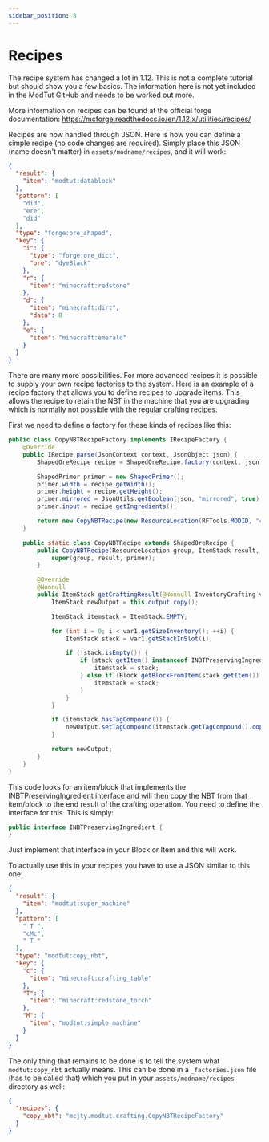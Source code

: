 ```yaml
---
sidebar_position: 8
---
```


# Recipes

The recipe system has changed a lot in 1.12.
This is not a complete tutorial but should show you a few basics.
The information here is not yet included in the ModTut GitHub and needs to be worked out more.

More information on recipes can be found at the official forge documentation: https://mcforge.readthedocs.io/en/1.12.x/utilities/recipes/

Recipes are now handled through JSON. Here is how you can define a simple recipe (no code changes are required).
Simply place this JSON (name doesn't matter) in `assets/modname/recipes`, and it will work:

```json
{
  "result": {
    "item": "modtut:datablock"
  },
  "pattern": [
    "did",
    "ere",
    "did"
  ],
  "type": "forge:ore_shaped",
  "key": {
    "i": {
      "type": "forge:ore_dict",
      "ore": "dyeBlack"
    },
    "r": {
      "item": "minecraft:redstone"
    },
    "d": {
      "item": "minecraft:dirt",
      "data": 0
    },
    "e": {
      "item": "minecraft:emerald"
    }
  }
}
```

There are many more possibilities.
For more advanced recipes it is possible to supply your own recipe factories to the system.
Here is an example of a recipe factory that allows you to define recipes to upgrade items.
This allows the recipe to retain the NBT in the machine that you are upgrading which is normally not possible with the regular crafting recipes.

First we need to define a factory for these kinds of recipes like this:

```java
public class CopyNBTRecipeFactory implements IRecipeFactory {
    @Override
    public IRecipe parse(JsonContext context, JsonObject json) {
        ShapedOreRecipe recipe = ShapedOreRecipe.factory(context, json);

        ShapedPrimer primer = new ShapedPrimer();
        primer.width = recipe.getWidth();
        primer.height = recipe.getHeight();
        primer.mirrored = JsonUtils.getBoolean(json, "mirrored", true);
        primer.input = recipe.getIngredients();

        return new CopyNBTRecipe(new ResourceLocation(RFTools.MODID, "copy_nbt_crafting"), recipe.getRecipeOutput(), primer);
    }

    public static class CopyNBTRecipe extends ShapedOreRecipe {
        public CopyNBTRecipe(ResourceLocation group, ItemStack result, ShapedPrimer primer) {
            super(group, result, primer);
        }

        @Override
        @Nonnull
        public ItemStack getCraftingResult(@Nonnull InventoryCrafting var1) {
            ItemStack newOutput = this.output.copy();

            ItemStack itemstack = ItemStack.EMPTY;

            for (int i = 0; i < var1.getSizeInventory(); ++i) {
                ItemStack stack = var1.getStackInSlot(i);

                if (!stack.isEmpty()) {
                    if (stack.getItem() instanceof INBTPreservingIngredient) {
                        itemstack = stack;
                    } else if (Block.getBlockFromItem(stack.getItem()) instanceof INBTPreservingIngredient) {
                        itemstack = stack;
                    }
                }
            }

            if (itemstack.hasTagCompound()) {
                newOutput.setTagCompound(itemstack.getTagCompound().copy());
            }

            return newOutput;
        }
    }
}
```

This code looks for an item/block that implements the INBTPreservingIngredient interface and will then copy the NBT from that item/block to the end result of the crafting operation.
You need to define the interface for this.
This is simply:

```java
public interface INBTPreservingIngredient {
}
```

Just implement that interface in your Block or Item and this will work.

To actually use this in your recipes you have to use a JSON similar to this one:

```json
{
  "result": {
    "item": "modtut:super_machine"
  },
  "pattern": [
    " T ",
    "cMc",
    " T "
  ],
  "type": "modtut:copy_nbt",
  "key": {
    "c": {
      "item": "minecraft:crafting_table"
    },
    "T": {
      "item": "minecraft:redstone_torch"
    },
    "M": {
      "item": "modtut:simple_machine"
    }
  }
}
```

The only thing that remains to be done is to tell the system what `modtut:copy_nbt` actually means.
This can be done in a `_factories.json` file (has to be called that) which you put in your `assets/modname/recipes` directory as well:

```json
{
  "recipes": {
    "copy_nbt": "mcjty.modtut.crafting.CopyNBTRecipeFactory"
  }
}
```
